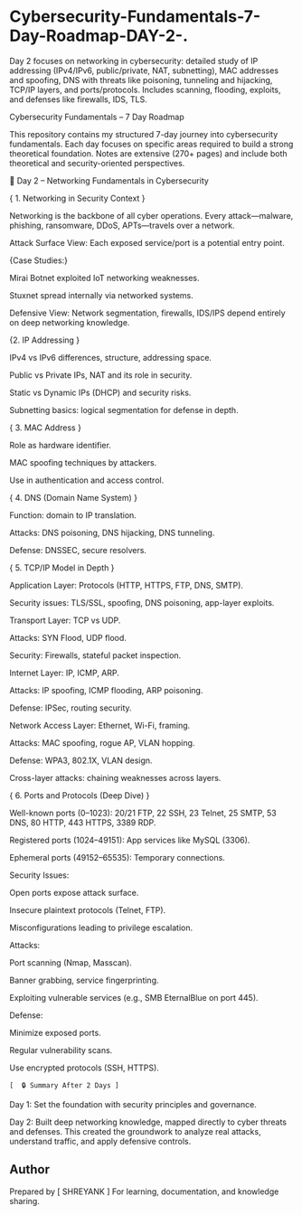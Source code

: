 # Cybersecurity-Fundamentals-7-Day-Roadmap-DAY-2-.
Day 2 focuses on networking in cybersecurity: detailed study of IP addressing (IPv4/IPv6, public/private, NAT, subnetting), MAC addresses and spoofing, DNS with threats like poisoning, tunneling and hijacking, TCP/IP layers, and ports/protocols. Includes scanning, flooding, exploits, and defenses like firewalls, IDS, TLS.

Cybersecurity Fundamentals – 7 Day Roadmap

This repository contains my structured 7-day journey into cybersecurity fundamentals. Each day focuses on specific areas required to build a strong theoretical foundation. Notes are extensive (270+ pages) and include both theoretical and security-oriented perspectives.

📘 Day 2 – Networking Fundamentals in Cybersecurity

   { 1. Networking in Security Context }

Networking is the backbone of all cyber operations. Every attack—malware, phishing, ransomware, DDoS, APTs—travels over a network.

Attack Surface View: Each exposed service/port is a potential entry point.

  {Case Studies:}

Mirai Botnet exploited IoT networking weaknesses.

Stuxnet spread internally via networked systems.

Defensive View: Network segmentation, firewalls, IDS/IPS depend entirely on deep networking knowledge.

  {2. IP Addressing }

IPv4 vs IPv6 differences, structure, addressing space.

Public vs Private IPs, NAT and its role in security.

Static vs Dynamic IPs (DHCP) and security risks.

Subnetting basics: logical segmentation for defense in depth.

   { 3. MAC Address }

Role as hardware identifier.

MAC spoofing techniques by attackers.

Use in authentication and access control.

  { 4. DNS (Domain Name System) }

Function: domain to IP translation.

Attacks: DNS poisoning, DNS hijacking, DNS tunneling.

Defense: DNSSEC, secure resolvers.

   { 5. TCP/IP Model in Depth }

Application Layer: Protocols (HTTP, HTTPS, FTP, DNS, SMTP).

Security issues: TLS/SSL, spoofing, DNS poisoning, app-layer exploits.

Transport Layer: TCP vs UDP.

Attacks: SYN Flood, UDP flood.

Security: Firewalls, stateful packet inspection.

Internet Layer: IP, ICMP, ARP.

Attacks: IP spoofing, ICMP flooding, ARP poisoning.

Defense: IPSec, routing security.

Network Access Layer: Ethernet, Wi-Fi, framing.

Attacks: MAC spoofing, rogue AP, VLAN hopping.

Defense: WPA3, 802.1X, VLAN design.

Cross-layer attacks: chaining weaknesses across layers.

   { 6. Ports and Protocols (Deep Dive) }

Well-known ports (0–1023): 20/21 FTP, 22 SSH, 23 Telnet, 25 SMTP, 53 DNS, 80 HTTP, 443 HTTPS, 3389 RDP.

Registered ports (1024–49151): App services like MySQL (3306).

Ephemeral ports (49152–65535): Temporary connections.

Security Issues:

Open ports expose attack surface.

Insecure plaintext protocols (Telnet, FTP).

Misconfigurations leading to privilege escalation.

Attacks:

Port scanning (Nmap, Masscan).

Banner grabbing, service fingerprinting.

Exploiting vulnerable services (e.g., SMB EternalBlue on port 445).

Defense:

Minimize exposed ports.

Regular vulnerability scans.

Use encrypted protocols (SSH, HTTPS).

    [  🔒 Summary After 2 Days ]

Day 1: Set the foundation with security principles and governance.

Day 2: Built deep networking knowledge, mapped directly to cyber threats and defenses.
This created the groundwork to analyze real attacks, understand traffic, and apply defensive controls.


## Author
Prepared by [ SHREYANK ]
For learning, documentation, and knowledge sharing. 
